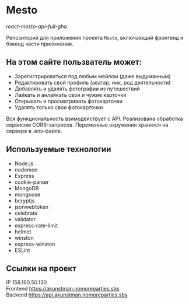 # Mesto
*react-mesto-api-full-gha*

Репозиторий для приложения проекта `Mesto`, включающий фронтенд и бэкенд части приложения. 

## На этом сайте пользватель может:

* Зарегистрироваться под любым мейлом (даже выдуманным)
* Редактировать свой профиль (аватар, ник, род деятельности)
* Добавлять и удалять фотографии из путешествий
* Лайкать и анлайкать свои и чужие карточки
* Открывать и просматривать фотокарточки
* Удалять только свои фотокарточки 

Вся функциональность взимодействует с API.  Реализована обработка сервисом CORS-запросов. Переменные окружения хранятся на сервере в .env-файле.

## Используемые технологии

* Node.js
* nodemon
* Express
* cookie-parser
* MongoDB
* mongoose
* bcryptjs
* jsonwebtoken
* celebrate
* validator
* express-rate-limit
* helmet
* winston
* express-winston
* ESLint

## Ссылки на проект

IP 158.160.50.130  
Frontend https://akunstman.nomoreparties.sbs  
Backend https://api.akunstman.nomoreparties.sbs  
